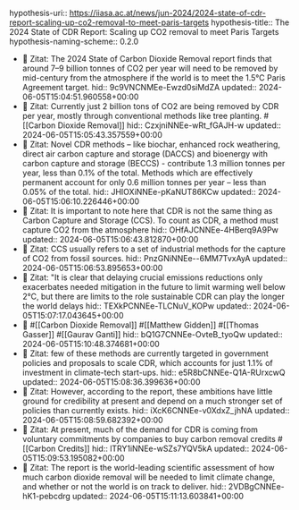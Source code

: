 hypothesis-uri:: https://iiasa.ac.at/news/jun-2024/2024-state-of-cdr-report-scaling-up-co2-removal-to-meet-paris-targets
hypothesis-title:: The 2024 State of CDR Report: Scaling up CO2 removal to meet Paris Targets
hypothesis-naming-scheme:: 0.2.0

- 📌 Zitat: The 2024 State of Carbon Dioxide Removal report finds that around 7–9 billion tonnes of CO2 per year will need to be removed by mid-century from the atmosphere if the world is to meet the 1.5°C Paris Agreement target.
  hid:: 9c9VNCNMEe-Ewzd0siMdZA
  updated:: 2024-06-05T15:04:51.960558+00:00
- 📌 Zitat: Currently just 2 billion tons of CO2 are being removed by CDR per year, mostly through conventional methods like tree planting. #[[Carbon Dioxide Removal]]
  hid:: CzxjniNNEe-wRt_fGAJH-w
  updated:: 2024-06-05T15:05:43.357559+00:00
- 📌 Zitat: Novel CDR methods – like biochar, enhanced rock weathering, direct air carbon capture and storage (DACCS) and bioenergy with carbon capture and storage (BECCS) - contribute 1.3 million tonnes per year, less than 0.1% of the total. Methods which are effectively permanent account for only 0.6 million tonnes per year – less than 0.05% of the total.
  hid:: JHIOXiNNEe-pKaNUT86KCw
  updated:: 2024-06-05T15:06:10.226446+00:00
- 📌 Zitat: It is important to note here that CDR is not the same thing as Carbon Capture and Storage (CCS). To count as CDR, a method must capture CO2 from the atmosphere
  hid:: OHfAJCNNEe-4HBerq9A9Pw
  updated:: 2024-06-05T15:06:43.812870+00:00
- 📌 Zitat: CCS usually refers to a set of industrial methods for the capture of CO2 from fossil sources.
  hid:: PnzGNiNNEe--6MM7TvxAyA
  updated:: 2024-06-05T15:06:53.895653+00:00
- 📌 Zitat: "It is clear that delaying crucial emissions reductions only exacerbates needed mitigation in the future to limit warming well below 2°C, but there are limits to the role sustainable CDR can play the longer the world delays
  hid:: TEXkPCNNEe-TLCNuV_KOPw
  updated:: 2024-06-05T15:07:17.043645+00:00
- 📝  #[[Carbon Dioxide Removal]] #[[Matthew Gidden]] #[[Thomas Gasser]] #[[Gaurav Ganti]]
  hid:: bQ1G7CNNEe-OvteB_tyoQw
  updated:: 2024-06-05T15:10:48.374681+00:00
- 📌 Zitat: few of these methods are currently targeted in government policies and proposals to scale CDR, which accounts for just 1.1% of investment in climate-tech start-ups.
  hid:: e5R8bCNNEe-Q1A-RUrxcwQ
  updated:: 2024-06-05T15:08:36.399636+00:00
- 📌 Zitat: However, according to the report, these ambitions have little ground for credibility at present and depend on a much stronger set of policies than currently exists.
  hid:: iXcK6CNNEe-v0XdxZ_jhNA
  updated:: 2024-06-05T15:08:59.682392+00:00
- 📌 Zitat: At present, much of the demand for CDR is coming from voluntary commitments by companies to buy carbon removal credits #[[Carbon Credits]]
  hid:: lTRY1iNNEe-wSZs7YQV5kA
  updated:: 2024-06-05T15:09:53.195082+00:00
- 📌 Zitat: The report is the world-leading scientific assessment of how much carbon dioxide removal will be needed to limit climate change, and whether or not the world is on track to deliver.
  hid:: 2VDBgCNNEe-hK1-pebcdrg
  updated:: 2024-06-05T15:11:13.603841+00:00
